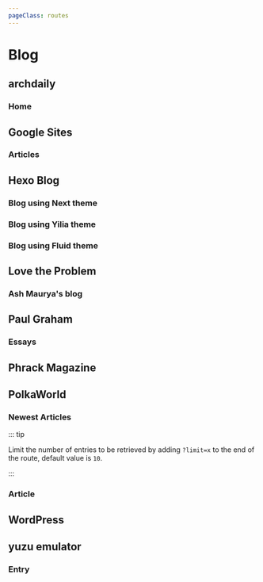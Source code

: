 ```yaml
---
pageClass: routes
---
```


# Blog

## archdaily

### Home

<RouteEn author="kt286" example="/archdaily" path="/archdaily"/>

## Google Sites

### Articles

<RouteEn author="hoilc" example="/google/sites/outlierseconomics" path="/google/sites/:id" :paramsDesc="['Site ID, can be found in URL']" />

## Hexo Blog

### Blog using Next theme

<RouteEn author="fengkx" path="/hexo/next/:url" example="/hexo/next/diygod.me" :paramsDesc="['the blog URL without the protocol (http:// and https://)']" />

### Blog using Yilia theme

<RouteEn author="aha2mao" path="/hexo/yilia/:url" example="/hexo/yilia/cloudstone.xin" :paramsDesc="['the blog URL without the protocol (http:// and https://)']" />

### Blog using Fluid theme

<RouteEn author="gkkeys" path="/hexo/fluid/:url" example="/hexo/fluid/blog.tonyzhao.xyz" :paramsDesc="['the blog URL without the protocol (http:// and https://)']" />

## Love the Problem

### Ash Maurya's blog

<RouteEn author="james-tindal" example="/ash-maurya" path="/ash-maurya"/>

## Paul Graham

### Essays

<RouteEn author="Maecenas" example="/blogs/paulgraham" path="/blogs/paulgraham"/>

## Phrack Magazine

## PolkaWorld

### Newest Articles
<RouteEn author="iceqing" example="/polkaworld/newest" path="/polkaworld/newest"/>

::: tip 

Limit the number of entries to be retrieved by adding `?limit=x` to the end of the route, default value is `10`.

:::

### Article

<RouteEn author="CitrusIce" example="/phrack" path="/phrack" />

## WordPress

<Route author="Lonor" example="/blogs/wordpress/lawrence.code.blog" path="/blogs/wordpress/:domain/:https?" :paramsDesc="['WordPress blog domain', 'use https by default. options: `http` or `https`']"/>

## yuzu emulator

### Entry

<RouteEn author="nczitzk" example="/yuzu-emu/entry" path="/yuzu-emu/entry" />
